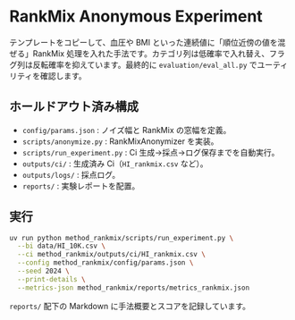 # RankMix Anonymous Experiment

テンプレートをコピーして、血圧や BMI といった連続値に「順位近傍の値を混ぜる」RankMix 処理を入れた手法です。カテゴリ列は低確率で入れ替え、フラグ列は反転確率を抑えています。最終的に `evaluation/eval_all.py` でユーティリティを確認します。

## ホールドアウト済み構成
- `config/params.json` : ノイズ幅と RankMix の窓幅を定義。
- `scripts/anonymize.py` : RankMixAnonymizer を実装。
- `scripts/run_experiment.py` : Ci 生成→採点→ログ保存までを自動実行。
- `outputs/ci/` : 生成済み Ci（`HI_rankmix.csv` など）。
- `outputs/logs/` : 採点ログ。
- `reports/` : 実験レポートを配置。

## 実行
```bash
uv run python method_rankmix/scripts/run_experiment.py \
  --bi data/HI_10K.csv \
  --ci method_rankmix/outputs/ci/HI_rankmix.csv \
  --config method_rankmix/config/params.json \
  --seed 2024 \
  --print-details \
  --metrics-json method_rankmix/reports/metrics_rankmix.json
```

`reports/` 配下の Markdown に手法概要とスコアを記録しています。
